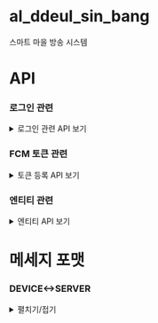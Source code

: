 # al_ddeul_sin_bang
스마트 마을 방송 시스템



# API 

### 로그인 관련

<details>
<summary>로그인 관련 API 보기</summary>
<div markdown="1">
  
  #### 적용 방법
  
  `com.timcook.capstone.common.config.SecurityConfig`
  ![image](https://user-images.githubusercontent.com/80764368/167449910-340e7ea8-9e56-4591-b305-053ba1cd10a3.png)
  - 1. 51~65 주석 해제
  - 2. 66~68 코드 주석 처리
  
  ```
  웹 관리자 계정
  email: 관리자
  password: 1234
  ```
  
  |METHOD|URI|설명|REQUEST DATA|비고|
  |--|--|--|--|--|
  |POST|api/login|로그인|email, password|form-data|
  |GET|api/logout||||
  
</div>
</details>

### FCM 토큰 관련

<details>
<summary>토큰 등록 API 보기</summary>
<div markdown="1">

  |METHOD|URI|REQUEST DATA|비고|
  |--|--|--|--|
  |POST|/notification/token|token|form-data|
  #### 설명 : 모바일 APP에 로그인 한 유저의 단말기 토큰을 등록합니다.
  
  |METHOD|URI|REQUEST DATA|비고|
  |--|--|--|--|
  |POST|/test|token|form-data|
  #### 설명 : 전달되는 토큰 값으로 지진감지 메세지와 가스 누출 메세지를 푸쉬 알림합니다
  
</div>
</details>

### 엔티티 관련 

<details>
<summary>엔티티 API 보기</summary>
<div markdown="1">

  #### uri prefix : /api 

  ### USER Table
  
  <details>
  <summary>유저 보기</summary>
  <div markdown="1">
  
  |METHOD|URI|설명|REQUEST DATA|비고|
  |--|--|--|--|--|
  |GET|/users|모든 유저 조회|||
  |POST|/users|유저 생성|email|form-data|
  |GET|/users/{email}|특정 유저 조회|||
  |PUT|/users/{id}|유저 정보 기입|username, phoneNumber||
  |DELETE|/users/{id}|유저 삭제|||
  |PUT|/users/admins/{id}|이장으로 변경|||
  |GET|/users/{id}/devices|유저의 단말기 정보 조회|||
  |GET|/users/{id}/villages|유저의 마을 정보 조회|||
  |POST|/users/{id}/villages|유저 마을 구독|villageId|form-data|
  |GET|/users/{id}/ward|유저의 피보호자 조회||||
  |POST|/users/{id}/guardian|유저의 보호자 등록|guardianId|form-data|
  |GET|/users/search|유저 이름, 마을 기준으로 검색|username, villageId|||
    
  ⚠ `/users` 제외 모든 URI는 `ROLE_USER` or `ROLE_ADMIN` 권한(로그인)이 필요합니다 ⚠

  </div>
  </details>

  ### ADMIN Table
  
  <details>
  <summary>어드민 보기</summary>
  <div markdown="1">
  
  |METHOD|URI|설명|REQUEST DATA|비고|
  |--|--|--|--|--|
  |GET|/admins|모든 이장 조회|||
  |GET|/admins/{id}|특정 이장 조회|||
  |DELETE|/admins/{id}|이장 삭제|||
  |PUT|/admins/users/{id}|회원으로 변경|||
  |POST|/admins/{id}/files|방송 등록|villageId, title, contents||
  |GET|/admins/{id}/files|등록한 방송 조회|||
  |GET|/admins/{id}/villages|관리중인 마을 조회|||
    
  ⚠ 모든 URI는 `ROLE_ADMIN` 권한(로그인)이 필요합니다 ⚠
    
  </div>
  </details>

  ### VILLAGE Table

  <details>
  <summary>마을 보기</summary>
  <div markdown="1">

  |METHOD|URI|설명|REQUEST DATA|비고|
  |--|--|--|--|--|
  |GET|/villages|모든 마을 조회|||
  |POST|/villages|마을 생성|nickname, state, city, town, longitude, latitude||
  |GET|/villages/{id}|특정 마을 조회|||
  |DELETE|/villages/{id}|특정 마을 삭제|||
  |GET|/villages/{id}/devices|마을 내 단말기 조회|||
  |POST|/villages/{id}/admins|마을 이장 등록|adminId|form-data|
  |PUT|/villages/{id}/admins|마을 이장 변경|||
  |DELETE|/villages/{id}/admins|마을 이장 삭제|||
  |GET|/villages/{id}/files|마을 방송목록 조회|||
  |GET|/villages/{id}/users|마을 구독중인 회원목록 조회|||
  |GET|/villages/{id}/except/guardians|마을 보호자 제외 회원목록 조회|||
  |GET|/villages/search|마을 검색|words|nickname or address로 검색|

  ⚠ 모든 URI는 `ROLE_ADMIN` 권한(로그인)이 필요합니다 ⚠
    
  </div>
  </details>
    
  ### DEVICE Table
  
  <details>
  <summary>단말기 보기</summary>
  <div markdown="1">
  
  |METHOD|URI|설명|REQUEST DATA|비고|
  |--|--|--|--|--|
  |GET|/devices|모든 단말기 조회|||
  |POST|/devices|단말기 생성, 단말기 ID 반환|||
  |DELETE|/devices/{id}|특정 단말기 삭제|||
  |GET|/devices/{id}|특정 단말기 정보 조회|||
  |DELETE|/devices/{id}|특정 단말기 삭제|||
  |POST|/devices/{id}/users|단말기 사용 유저 등록|userId|form-data|
  |POST|/devices/{id}/villages|단말기 사용 마을 등록|villageId|form-data|
  |GET|/devices/{deviceId}/disabled|특정 단말기의 연결장애 조회|||
  |GET|/devices/{deviceId}/unconfirm|특정 단말기의 방송 미확인 조회|||

  ⚠ 모든 URI는 `ROLE_ADMIN` 권한(로그인)이 필요합니다 ⚠
    
  </div>
  </details>
   
   ### MESSAGE Table
  
  <details>
  <summary>상태 데이터 보기</summary>
  <div markdown="1">
  
  |METHOD|URI|설명|REQUEST DATA|비고|
  |--|--|--|--|--|
  |GET|/messages/detect/{userId}|user의 상태 데이터를 조회|||
  |GET|/messages/urgent/{userId}|user의 긴급 호출  조회|||
    
  ⚠ `/users` 제외 모든 URI는 `ROLE_USER` or `ROLE_ADMIN` 권한(로그인)이 필요합니다 ⚠

  </div>
  </details>
</div>
</details>
 

# 메세지 포맷

### DEVICE<->SERVER

<details>
<summary>펼치기/접기</summary>
<div markdown="1">
  
  ### [SERVER -> DEVICE]
  
  #### 방송 파일
  ```
  송신자/제목/내용/FILE_ID
  -> 송신자 : MASTER -> 이장
  ```
  #### 세팅 응답 메세지
  ```
  등록 실패 : LOGIN/-1
  등록 성공 : LOGIN/DEVICE_ID/USERNAME/VILLAGEID
  ```
  
  ### [DEVICE -> SERVER]
  
  #### 세팅 요청 메세지
  ```
  SETTING/DEVICE_ID/PHONE_NUMBER
  ```
  
  #### 긴급 호출
  ```
  URGENT/DEVICE_ID
  ```
  #### 감지 데이터  
  ```
  DETECT/DEVICE_ID/온도/습도/지진 감지/가스 누출 여부/이상행동 감지 여부
  ```
  #### 방송 응답 메세지
  ```
  REPLY/DEVICE_ID/방송 제목/응답 종류/FILE_ID
  -> 응답 종류 : 0 -> 방송 정상 수신
  -> 응답 종류 : 1 -> 방송 확인
  ```
  
</div>
</details>
  
